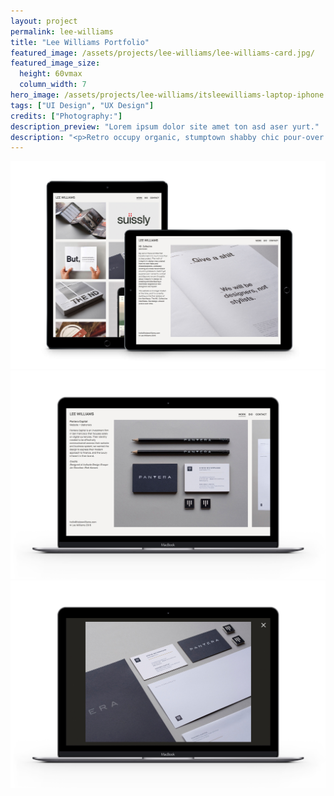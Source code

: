 ```yaml
---
layout: project
permalink: lee-williams
title: "Lee Williams Portfolio"
featured_image: /assets/projects/lee-williams/lee-williams-card.jpg/
featured_image_size:
  height: 60vmax
  column_width: 7
hero_image: /assets/projects/lee-williams/itsleewilliams-laptop-iphone.jpg
tags: ["UI Design", "UX Design"]
credits: ["Photography:"]
description_preview: "Lorem ipsum dolor site amet ton asd aser yurt."
description: "<p>Retro occupy organic, stumptown shabby chic pour-over roof party DIY normcore. Actually artisan organic occupy, Wes Anderson ugh whatever pour-over gastropub selvage. Chillwave craft beer tote bag stumptown quinoa hashtag.</p>"
---
```


<div class="grid">
  <div class="grid__col-12">
    <img src="/assets/projects/lee-williams/itsleewilliams-ipads.jpg"/>
  </div>

  <div class="grid__col-12">
    <img src="/assets/projects/lee-williams/itsleewilliams-macbook-1.jpg"/>
  </div>

  <div class="grid__col-12">
    <img src="/assets/projects/lee-williams/itsleewilliams-macbook-2.jpg"/>
  </div>
</div>